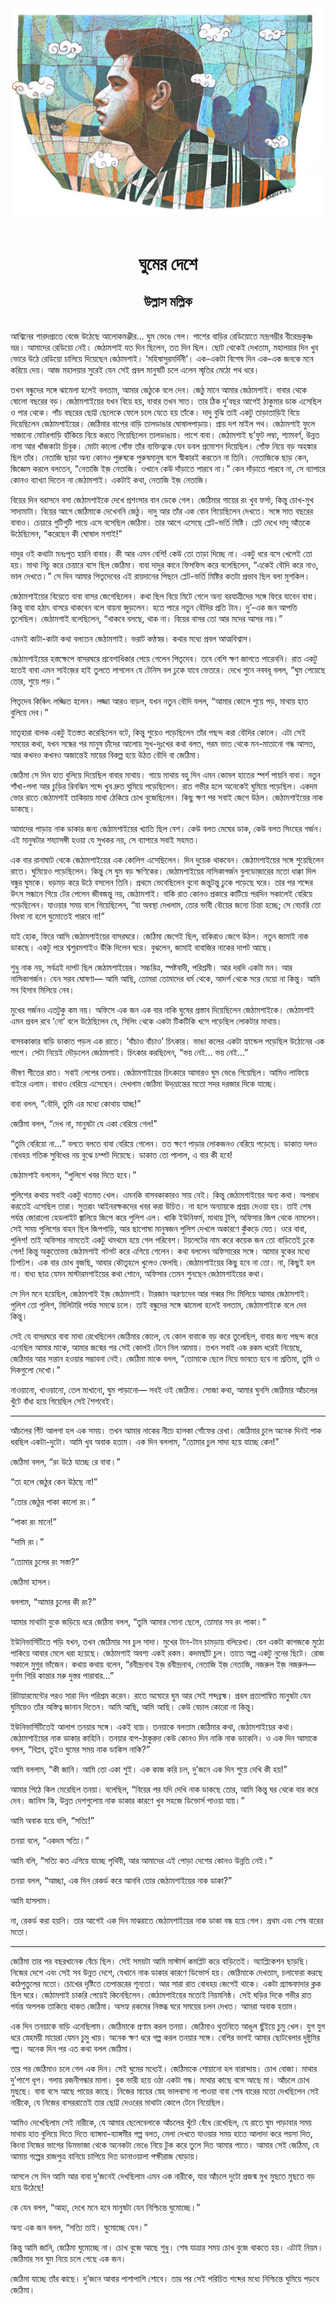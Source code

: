 <div align=center> <img src="../../metadata/images/rabibasariya/ঘুমের-দেশে-উল্লাস-মল্লিক.jpg" align="center"></div><br><h1 align=center>ঘুমের দেশে</h1>
<h2 align=center>উল্লাস মল্লিক</h2><br>আশ্বিনের শারদপ্রাতে বেজে উঠেছে আলোকমঞ্জীর... ঘুম ভেঙে গেল। পাশের বাড়ির রেডিয়োতে মন্দ্রগম্ভীর বীরেন্দ্রকৃষ্ণ ভদ্র। আমাদের রেডিয়ো নেই। জেঠামশাই যত দিন ছিলেন, তত দিন ছিল। ছোট থেকেই দেখতাম, মহালয়ার দিন খুব ভোরে উঠে রেডিয়ো চালিয়ে দিয়েছেন জেঠামশাই। ‘মহিষাসুরমর্দিনী’। এক-একটা বিশেষ দিন এক-এক জনকে মনে করিয়ে দেয়। আজ মহালয়ার সুরেই যেন সেই প্রবল মানুষটি চলে এলেন স্মৃতির মেঠো পথ ধরে।

তখন বন্ধুদের সঙ্গে ঝামেলা হলেই বলতাম, আমার জেঠুকে বলে দেব। জেঠু মানে আমার জেঠামশাই। বাবার থেকে ষোলো বছরের বড়। জেঠামশাইয়ের যখন বিয়ে হয়, বাবার তখন সাত। তার ঠিক দু’বছর আগেই ঠাকুমার ডাক এসেছিল ও পার থেকে। পাঁচ বছরের ছোট্ট ছেলেকে ফেলে চলে যেতে হয় তাঁকে। দাদু বুঝি তাই একটু তাড়াতাড়িই বিয়ে দিয়েছিলেন জেঠামশাইয়ের। জেঠিমার বাপের বাড়ি তালডাঙার ঘোষালপাড়ায়। প্রায় দশ মাইল পথ। জেঠামশাই ফুলে সাজানো মোটরগাড়ি হাঁকিয়ে বিয়ে করতে গিয়েছিলেন তালডাঙায়। পাশে বাবা। জেঠামশাই ছ’ফুট লম্বা, শ্যামবর্ণ, উন্নত নাসা আর খাঁজকাটা চিবুক। মোটা কালো গোঁফ তাঁর ব্যক্তিত্বকে যেন ডবল প্রমোশন দিয়েছিল। গোঁফ নিয়ে বড় অহঙ্কার ছিল তাঁর। নেতাজি ছাড়া অন্য কোনও পুরুষকে পুরুষমানুষ বলে স্বীকারই করতেন না তিনি। নেতাজিকে ছাড় কেন, জিজ্ঞেস করলে বলতেন, “নেতাজি ইজ় নেতাজি। ওখানে কেউ দাঁড়াতে পারবে না।” কেন দাঁড়াতে পারবে না, সে ব্যাপারে কোনও ব্যাখ্যা দিতেন না জেঠামশাই। একটাই কথা, নেতাজি ইজ় নেতাজি।

বিয়ের দিন বরাসনে বসা জেঠামশাইকে দেখে প্রশংসার বান ডেকে গেল। জেঠিমার গায়ের রং খুব ফর্সা, কিন্তু চোখ-মুখ সাদামাটা। বিয়ের আগে জেঠিমাকে দেখেননি জেঠু। দাদু আর তাঁর এক বোন গিয়েছিলেন দেখতে। সঙ্গে সাত বছরের বাবাও। চেয়ারে গুটিগুটি পায়ে এসে বসেছিল জেঠিমা। তার আগে এসেছে প্লেট-ভর্তি মিষ্টি। প্লেট দেখে দাদু আঁতকে উঠেছিলেন, “করেছেন কী ঘোষাল মশাই!”

দাদুর ওই কথাটা মনঃপূত হয়নি বাবার। কী আর এমন বেশি! কেউ তো তাড়া দিচ্ছে না। একটু ধরে বসে খেলেই তো হয়। মাথা নিচু করে চেয়ারে বসে ছিল জেঠিমা। বাবা দাদুর কানে ফিসফিস করে বলেছিলেন, “একেই বৌদি করে নাও, ভাল দেখতে।” সে দিন আমার পিতৃদেবের এই রায়দানের পিছনে প্লেট-ভর্তি মিষ্টির কতটা প্রভাব ছিল বলা মুশকিল।

জেঠামশাইয়ের বিয়েতে বাবা বাসর জেগেছিলেন। কথা ছিল বিয়ে মিটে গেলে অন্য বরযাত্রীদের সঙ্গে ফিরে যাবেন বাবা। কিন্তু বাবা হঠাৎ বাসরে থাকবেন বলে বায়না জুড়লেন। হতে পারে নতুন বৌদির প্রতি টান। দু’-এক জন আপত্তি তুলেছিল। জেঠামশাই বলেছিলেন, “থাকবে বলছে, থাক না। বিয়ের বাসর তো আর মদের আসর নয়।”

এমনই কাটা-কাটা কথা বলতেন জেঠামশাই। ভরাট কণ্ঠস্বর। কথার মধ্যে প্রবল আত্মবিশ্বাস।

জেঠামশাইয়ের হস্তক্ষেপে বাসরঘরে প্রবেশাধিকার পেয়ে গেলেন পিতৃদেব। তবে বেশি ক্ষণ জাগতে পারেননি। রাত একটু হতেই বাবা এমন সাইজ়ের হাই তুলতে লাগলেন যে টেনিস বল ঢুকে যাবে ভেতরে। দেখে শুনে নববধূ বলল, “ঘুম পেয়েছে তোর, শুয়ে পড়।”

পিতৃদেব কিঞ্চিৎ লজ্জিত হলেন। লজ্জা আরও বাড়ল, যখন নতুন বৌদি বলল, “আমার কোলে শুয়ে পড়, মাথায় হাত বুলিয়ে দেব।”

মাতৃহারা বালক একটু ইতস্তত করেছিলেন বটে, কিন্তু শুয়েও পড়েছিলেন তাঁর পছন্দ করা বৌদির কোলে। এটা সেই সময়ের কথা, যখন সন্ধের পর মানুষ চাঁদের আলোয় সুখ-দুঃখের কথা বলত, গরম ভাত থেকে মন-মাতানো গন্ধ আসত, আর কখনও কখনও অজান্তেই মায়ের বিকল্প হয়ে উঠত বৌদি বা জেঠিমা।

জেঠিমা সে দিন হাত বুলিয়ে দিয়েছিল বাবার মাথায়। গায়ে মাথায় বহু দিন এমন কোমল হাতের স্পর্শ পায়নি বাবা। নতুন শাঁখা-পলা আর চুড়ির রিনঝিন শব্দে খুব দ্রুত ঘুমিয়ে পড়েছিলেন। রাত গভীর হলে অনেকেই ঘুমিয়ে পড়েছিল। একদম ভোর রাতে জেঠামশাই তাকিয়ায় মাথা ঠেকিয়ে চোখ বুজেছিলেন। কিছু ক্ষণ পর সবাই জেগে উঠল। জেঠামশাইয়ের নাক ডাকছে।

আমাদের পাড়ায় নাক ডাকার জন্য জেঠামশাইয়ের খ্যাতি ছিল বেশ। কেউ বলত মেঘের ডাক, কেউ বলত সিংহের গর্জন। এই মানুষটার শয্যাসঙ্গী হওয়া যে সুখকর নয়, সে ব্যাপারে সবাই সহমত।

এক বার রানাঘাট থেকে জেঠামশাইয়ের এক কোলিগ এসেছিলেন। দিন দুয়েক থাকবেন। জেঠামশাইয়ের সঙ্গে শুয়েছিলেন রাতে। ঘুমিয়েও পড়েছিলেন। কিন্তু সে ঘুম বড় ক্ষণিকের। জেঠামশাইয়ের নাসিকাগর্জন বুলডোজ়ারের মতো ধাক্কা দিল বন্ধুর ঘুমকে। ধড়মড় করে উঠে বসলেন তিনি। প্রথমে ভেবেছিলেন বুনো জন্তুটন্তু ঢুকে পড়েছে ঘরে। তার পর শব্দের উৎস সন্ধানে গিয়ে টের পেলেন জীবজন্তু নয়, জেঠামশাই। বাকি রাত কোনও প্রকারে কাটিয়ে পরদিন সকালেই বেরিয়ে পড়েছিলেন। যাওয়ার সময় বলে গিয়েছিলেন, “যা অবস্থা দেখলাম, তোর ভাবী বৌয়ের জন্যে চিন্তা হচ্ছে; সে বেচারি তো বিধবা না হলে ঘুমোতেই পারবে না!”

যাই হোক, ফিরে আসি জেঠামশাইয়ের বাসরঘরে। জেঠিমা জেগেই ছিল, বাকিরাও জেগে উঠল। নতুন জামাই নাক ডাকছে। একটু পরে শ্বশুরমশাইও উঁকি দিলেন ঘরে। বুঝলেন, জামাই বাবাজির নাকের দাপট আছে।

শুধু নাক নয়, সর্বত্রই দাপট ছিল জেঠামশাইয়ের। সচ্চরিত্র, স্পষ্টবাদী, পরিশ্রমী। আর দরদি একটা মন। আর নাসিকাগর্জন। যেন সরব ঘোষণা— আমি আছি, তোমরা তোমাদের ধর্ম থেকে, আদর্শ থেকে সরে যেয়ো না কিন্তু। আমি সব হিসাব মিলিয়ে নেব।

মুখের গর্জনও এতটুকু কম নয়। অফিসে এক জন এক বার নাকি ঘুষের প্রস্তাব দিয়েছিলেন জেঠামশাইকে। জেঠামশাই এমন প্রবল রবে ‘নো’ বলে উঠেছিলেন যে, সিলিং থেকে একটা টিকটিকি খসে পড়েছিল লোকটার মাথায়। 

বাসবকাকার বাড়ি ডাকাত পড়ল এক রাতে। ‘বাঁচাও বাঁচাও’ চিৎকার। ভাঙা কলের একটা হ্যান্ডেল পড়েছিল উঠোনের এক পাশে। সেটা নিয়েই দৌড়লেন জেঠামশাই। চিৎকার করছিলেন, “ভয় নেই... ভয় নেই...”

ভীষণ শীতের রাত। সবাই লেপের তলায়। জেঠামশাইয়ের চিৎকারে আমারও ঘুম ভেঙে গিয়েছিল। আমিও লাফিয়ে বাইরে এলাম। বাবাও বেরিয়ে এসেছেন। দেখলাম জেঠিমা উদ্‌ভ্রান্তের মতো সদর দরজার দিকে যাচ্ছে।

বাবা বলল, “বৌদি, তুমি এর মধ্যে কোথায় যাচ্ছ!”

জেঠিমা বলল, “দেখ না, মানুষটা যে একা বেরিয়ে গেল!”

“তুমি বেরিয়ো না...” বলতে বলতে বাবা বেরিয়ে গেলেন। তত ক্ষণে পাড়ার লোকজনও বেরিয়ে পড়েছে। ডাকাত দলও বোধহয় গতিক সুবিধের নয় বুঝে চম্পট দিয়েছে। ডাকাত তো পালাল, এ বার কী হবে!

জেঠামশাই বললেন, “পুলিশে খবর দিতে হবে।”

পুলিশের কথায় সবাই একটু থতমত খেল। এমনকি বাসবকাকারও সায় নেই। কিন্তু জেঠামশাইয়ের অন্য কথা। অপরাধ করতেই এসেছিল তারা। সুতরাং আইনরক্ষকদের খবর করা উচিত। না হলে অন্যায়কে প্রশ্রয় দেওয়া হয়। তাই শেষ পর্যন্ত জোরালো হেডলাইট জ্বালিয়ে জিপে করে পুলিশ এল। খাকি ইউনিফর্ম, মাথায় টুপি, অফিসার জিপ থেকে নামলেন। সেই সময় পুলিশের বাহন ছিল জিপগাড়ি, আর ছাপোষা মানুষজন পুলিশ দেখলে অকারণে কুঁকড়ে যেত। ওরে বাবা, পুলিশ! তাই অফিসার নামতেই একটু থমথমে হয়ে গেল পরিবেশ। টয়লেটের নাম করে কয়েক জন তো বাড়িতেই ঢুকে গেল! কিন্তু অকুতোভয় জেঠামশাই গটগট করে এগিয়ে গেলেন। কথা বললেন অফিসারের সঙ্গে। আমার বুকের মধ্যে ঢিপঢিপ। এক বার চোখ বুজছি, আবার কৌতূহলে খুলেও ফেলছি। জেঠামশাইয়ের কিছু হবে না তো। না, কিছুই হল না। বাধ্য ছাত্র যেমন মাস্টারমশাইয়ের কথা শোনে, অফিসার তেমন শুনছেন জেঠামশাইয়ের কথা।

সে দিন মনে হয়েছিল, জেঠামশাই ইজ় জেঠামশাই। টারজান অরণ্যদেব আর গব্বর সিং মিলিয়ে আমার জেঠামশাই। পুলিশ তো পুলিশ, মিলিটারি পর্যন্ত সমঝে চলে। তাই বন্ধুদের সঙ্গে ঝামেলা হলেই বলতাম, জেঠামশাইকে বলে দেব কিন্তু।

সেই যে বাসরঘরে বাবা মাথা রেখেছিলেন জেঠিমার কোলে, যে কোল বাবাকে বড় করে তুলেছিল, বাবার জন্য পছন্দ করে এনেছিল আমার মাকে, আমার জন্মের পর সেই কোলই টেনে নিল আমায়। তখন সবাই এক রকম ধরেই নিয়েছে, জেঠিমার আর সন্তান হওয়ার সম্ভাবনা নেই। জেঠিমা মাকে বলল, “তোমাকে ছেলে নিয়ে ভাবতে হবে না প্রতিমা, তুমি ও দিকগুলো দেখো।”

নাওয়ানো, খাওয়ানো, তেল মাখানো, ঘুম পাড়ানো— সবই ওই জেঠিমা। সোজা কথা, আমার ঘুনসি জেঠিমার আঁচলের খুঁটে বাঁধা হয়ে গিয়েছিল সেই শৈশবেই।




*****

আঁচলের গিঁট আলগা হল এক সময়। তখন আমার নাকের নীচে হালকা গোঁফের রেখা। জেঠিমার চুলে অনেক দিনই পাক ধরছিল একটা-দুটো। আমি খুব অবাক হতাম। এক দিন বললাম, “তোমার চুল সাদা হয়ে যাচ্ছে কেন!”

জেঠিমা বলল, “রং উঠে যাচ্ছে রে বাবা।”

“তা হলে জেঠুর কেন উঠছে না!”

“তোর জেঠুর পাকা কালো রং।”

“পাকা রং মানে!”

“দামি রং।”

“তোমার চুলের রং সস্তা?”

জেঠিমা হাসল।

বললাম, “আমার চুলের কী রং?”

আমার মাথাটা বুকে জড়িয়ে ধরে জেঠিমা বলল, “তুমি আমার সোনা ছেলে, তোমার সব রং পাকা।”

ইউনিভার্সিটিতে পড়ি যখন, তখন জেঠিমার সব চুল সাদা। মুখের টান-টান চামড়ায় বলিরেখা। যেন একটা কাগজকে মুঠো পাকিয়ে আবার মেলে ধরা হয়েছে। জেঠামশাই অবশ্য একই রকম। কদমছাঁট চুল। তাতে অল্প একটু নুনের ছিটে। রোজ সকালে মুগুর ভাঁজেন। কথায় কথায় বলেন, “রবীন্দ্রনাথ ইজ় রবীন্দ্রনাথ, নেতাজি ইজ় নেতাজি, নজরুল ইজ় নজরুল— দুর্গম গিরি কান্তার মরু দুস্তর পারাবার…”

রিটায়ারমেন্টের পরও সারা দিন পরিশ্রম করেন। রাতে অঘোরে ঘুম আর সেই শব্দব্রহ্ম। প্রবল প্রতাপান্বিত মানুষটা যেন ঘুমিয়েও তাঁর অস্তিত্ব জানান দিতেন। আমি আছি, আমি আছি। কেউ বেচাল কোরো না কিন্তু।

ইউনিভার্সিটিতেই আলাপ তনয়ার সঙ্গে। একই ব্যাচ। তনয়াকে বলতাম জেঠিমার কথা, জেঠামশাইয়ের কথা। জেঠামশাইয়ের নাক ডাকার কাহিনি। তনয়ার বাপ-ঠাকুরদা কেউ কোনও দিন নাকি নাক ডাকেনি। ও এক দিন আমাকে বলল, “বিপ্লব, তুইও ঘুমের সময় নাক ডাকিস নাকি?”

আমি বললাম, “কী জানি। আমি তো একা শুই। এক কাজ করি চল, দু’জনে এক দিন শুয়ে দেখি কী হয়!”

আমার পিঠে কিল মেরেছিল তনয়া। বলেছিল, “বিয়ের পর যদি দেখি নাক ডাকছে তোর, আমি কিন্তু ঘর থেকে বার করে দেব। জানিস কি, উন্নত দেশগুলোয় নাক ডাকার কারণে খুব সহজে ডিভোর্স পাওয়া যায়।”

আমি অবাক হয়ে বলি, “সত্যি!”

তনয়া বলে, “একদম সত্যি।”

আমি বলি, “সত্যি কত এগিয়ে যাচ্ছে পৃথিবী, আর আমাদের এই পোড়া দেশের কোনও উন্নতি নেই।”

তনয়া বলল, “আচ্ছা, এক দিন রেকর্ড করে আনবি তোর জেঠামশাইয়ের নাক ডাকা?”

আমি হাসলাম।

না, রেকর্ড করা হয়নি। তার আগেই এক দিন মাঝরাতে জেঠামশাইয়ের নাক ডাকা বন্ধ হয়ে গেল। প্রথম এবং শেষ বারের মতো। 




*****

জেঠিমা তার পর বছরখানেক বেঁচে ছিল। সেই সময়টা আমি মাস্টার্স কমপ্লিট করে বাড়িতেই। অ্যাপ্লিকেশন ছাড়ছি। নিজের দেশে এবং সেই সব উন্নত দেশে, যেখানে নাক ডাকার কারণে ডিভোর্স হয়। জেঠিমাকে দেখতাম, চলাফেরা করছে কাঠপুতুলের মতো। চোখের দৃষ্টিতে তেপান্তরের শূন্যতা। আর সারা রাত বোধহয় জেগেই থাকে। একটা গ্র্যান্ডফাদার ক্লক ছিল ঘরে। জেঠামশাই চাকরি পেয়েই কিনেছিলেন। জেঠামশাইয়ের মতোই নিয়মনিষ্ঠ। সেই ঘড়ির দিকে গভীর রাত পর্যন্ত অপলক তাকিয়ে থাকত জেঠিমা। অসহ্য রকমের নিস্তব্ধ ঘরে সময়ের চলন দেখত। আমরা অবাক হতাম।

এক দিন তনয়াকে বাড়ি এনেছিলাম। জেঠিমাকে প্রণাম করল তনয়া। জেঠিমাও থুতনিতে আঙুল ছুঁইয়ে চুমু খেল। যুগ যুগ ধরে স্নেহময়ী মায়েরা যেমন চুমু খায়। অনেক ক্ষণ ধরে গল্প করল তনয়ার সঙ্গে। বেশির ভাগই আমার ছোটবেলার দুষ্টুমির গল্প। অনেক দিন পর এত কথা বলল জেঠিমা।

তার পর জেঠিমাও চলে গেল এক দিন। সেই ঘুমের মধ্যেই। জেঠিমাকে শোয়ানো হল বারান্দায়। চোখ বোজা। মাথার দু’পাশে ধূপ। গলায় রজনীগন্ধার মালা। বুক ভারী হয়ে ওঠা একটা গন্ধ। মাথার কাছে বসে আছে মা। আঁচলে চোখ মুছছে। বাবা বসে আছে পায়ের কাছে। নিজের মায়ের স্নেহ ভালবাসা না পাওয়া বাবা শেষ বারের মতো দেখছিলেন সেই নারীকে, যে নিজের বাসররাতেই তার ছোট্ট দেওরের মাথাটা কোলে টেনে নিয়েছিল।

আমিও দেখেছিলাম সেই নারীকে, যে আমার ছেলেবেলাকে আঁচলের খুঁটে বেঁধে রেখেছিল, যে রাতে ঘুম পাড়াবার সময় মাথায় হাত বুলিয়ে দিতে দিতে ব্যাঙ্গমা-ব্যাঙ্গমীর গল্প বলত, মেলা দেখতে যাওয়ার সময় হাতে আলাদা করে পয়সা দিত, কিংবা নিজের ভাগের ডিমভাজা থেকে অনেকটা ভেঙে নিয়ে টুক করে তুলে দিত আমার পাতে। আমার সেই জেঠিমা, যে আমায় গল্পের রাজপুত্র বানিয়ে চাপিয়ে দিত ডানাওয়ালা পক্ষীরাজ ঘোড়ায়। 

আসলে সে দিন আমি আর বাবা দু’জনেই দেখছিলাম এমন এক নারীকে, যার আঁচলে দুটো প্রজন্ম মুখ মুছতে মুছতে বড় হয়ে উঠেছে!

কে যেন বলল, “আহা, দেখে মনে হবে মানুষটা যেন নিশ্চিন্তে ঘুমোচ্ছে।”

অন্য এক জন বলল, “সত্যি তাই। ঘুমোচ্ছে যেন।”

কিন্তু আমি জানি, জেঠিমা ঘুমোচ্ছে না। চোখ বুজে আছে শুধু। শেষ যাত্রার সময় চোখ বুজে থাকতে হয়। এটাই নিয়ম। জেঠিমার সব ঘুম নিয়ে চলে গেছে এক জন।

জেঠিমা যাচ্ছে তাঁর কাছে। দু’জনে আবার পাশাপাশি শোবে। তার পর সেই পরিচিত শব্দের মধ্যে নিশ্চিন্তে ঘুমিয়ে পড়বে জেঠিমা।